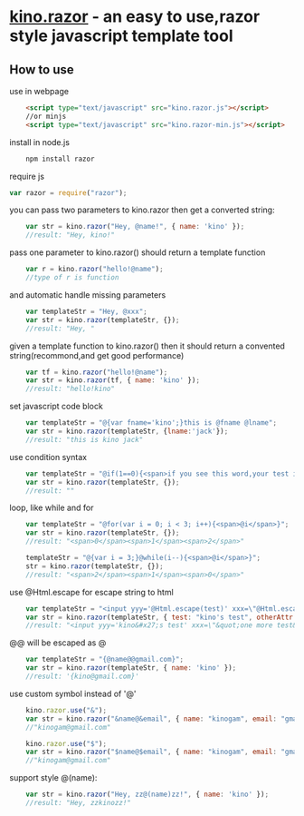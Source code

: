 [kino.razor](#) - an easy to use,razor style javascript template tool 
==================================================
How to use
--------------------------------------
use in webpage
```html
	<script type="text/javascript" src="kino.razor.js"></script>
	//or minjs
	<script type="text/javascript" src="kino.razor-min.js"></script>
```

install in node.js
```js
	npm install razor
```

require js
```js
var razor = require("razor");
```

you can pass two parameters to kino.razor then get a converted string:
```js
	var str = kino.razor("Hey, @name!", { name: 'kino' });
	//result: "Hey, kino!"
```

pass one parameter to kino.razor() should return a template function
```js
    var r = kino.razor("hello!@name");
	//type of r is function
```


and automatic handle missing parameters
```js
	var templateStr = "Hey, @xxx";
    var str = kino.razor(templateStr, {});
	//result: "Hey, "
```

given a template function to kino.razor() then it should return a convented string(recommond,and get good performance)
```js
    var tf = kino.razor("hello!@name");
    var str = kino.razor(tf, { name: 'kino' });
	//result: "hello!kino"
```

set javascript code block
```js
    var templateStr = "@{var fname='kino';}this is @fname @lname";
    var str = kino.razor(templateStr, {lname:'jack'});
	//result: "this is kino jack"
```

use condition syntax
```js
    var templateStr = "@if(1==0){<span>if you see this word,your test is failed</span>}";
    var str = kino.razor(templateStr, {});
	//result: ""
```

loop, like while and for
```js
    var templateStr = "@for(var i = 0; i < 3; i++){<span>@i</span>}";
    var str = kino.razor(templateStr, {});
	//result: "<span>0</span><span>1</span><span>2</span>"

    templateStr = "@{var i = 3;}@while(i--){<span>@i</span>}";
    str = kino.razor(templateStr, {});
	//result: "<span>2</span><span>1</span><span>0</span>"
```

use @Html.escape for escape string to html
```js
    var templateStr = "<input yyy='@Html.escape(test)' xxx=\"@Html.escape(otherAttr)\" />";
    var str = kino.razor(templateStr, { test: "kino's test", otherAttr: "\"one more test\"" });
	//result: "<input yyy='kino&#x27;s test' xxx=\"&quot;one more test&quot;\" />"
```

@@ will be escaped as @
```js
    var templateStr = "{@name@@gmail.com}";
    var str = kino.razor(templateStr, { name: 'kino' });
	//result: '{kino@gmail.com}'
```

use custom symbol instead of '@'
```js
    kino.razor.use("&");
    var str = kino.razor("&name@&email", { name: "kinogam", email: "gmail.com" });
    //"kinogam@gmail.com"

	kino.razor.use("$");
    var str = kino.razor("$name@$email", { name: "kinogam", email: "gmail.com" });
    //"kinogam@gmail.com"
```
support style @(name):
```js
	var str = kino.razor("Hey, zz@(name)zz!", { name: 'kino' });
	//result: "Hey, zzkinozz!"
```